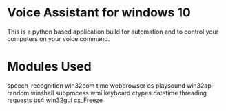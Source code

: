 # Voice Assistant for windows 10 

This is a python based application build for automation and to control your computers on your voice command.


# Modules Used 

speech_recognition
win32com
time
webbrowser
os
playsound
win32api
random
winshell
subprocess
wmi
keyboard
ctypes
datetime
threading
requests
bs4
win32gui
cx_Freeze
